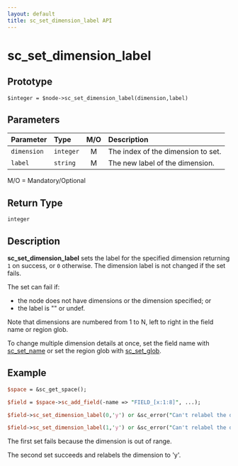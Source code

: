 ```yaml
---
layout: default
title: sc_set_dimension_label API
---
```



sc_set_dimension_label
======================


Prototype
---------

```
$integer = $node->sc_set_dimension_label(dimension,label)
```


Parameters
----------

| Parameter   | Type      | M/O | Description                                    |
|:------------|:----------|:---:|:-----------------------------------------------|
| `dimension` | `integer` |  M  | The index of the dimension to set.             |
| `label`     | `string`  |  M  | The new label of the dimension.                |

M/O = Mandatory/Optional


Return Type
-----------

`integer`


Description
-----------

**sc_set_dimension_label** sets the label for the specified dimension returning
`1` on success, or `0` otherwise.  The dimension label is not changed if the
set fails.

The set can fail if:

- the node does not have dimensions or the dimension specified; or
- the label is "" or undef.

Note that dimensions are numbered from 1 to N, left to right in the 
field name or region glob.

To change multiple dimension details at once, set the field name with 
[sc_set_name]() or set the region glob with [sc_set_glob]().


Example
-------

```perl
$space = &sc_get_space();

$field = $space->sc_add_field(-name => "FIELD_[x:1:8]", ...);

$field->sc_set_dimension_label(0,'y') or &sc_error("Can't relabel the dimension");

$field->sc_set_dimension_label(1,'y') or &sc_error("Can't relabel the dimension");
```

The first set fails because the dimension is out of range.

The second set succeeds and relabels the dimension to 'y'.

